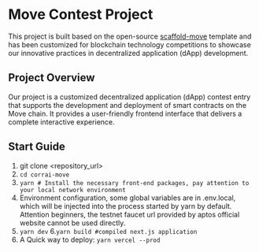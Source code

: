 # Move Contest Project

This project is built based on the open-source [scaffold-move](https://github.com/rootMUD/scaffold-move) template and has been customized for blockchain technology competitions to showcase our innovative practices in decentralized application (dApp) development.

## Project Overview

Our project is a customized decentralized application (dApp) contest entry that supports the development and deployment of smart contracts on the Move chain. It provides a user-friendly frontend interface that delivers a complete interactive experience.

## Start Guide

1. git clone <repository_url>
2. `cd corrai-move`
3. `yarn # Install the necessary front-end packages, pay attention to your local network environment`
4. Environment configuration, some global variables are in .env.local, which will be injected into the process started by yarn by default. Attention beginners, the testnet faucet url provided by aptos official website cannot be used directly.
5. `yarn dev`
6.`yarn build #compiled next.js application`
7. A Quick way to deploy: `yarn vercel --prod`

